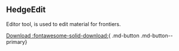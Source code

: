 





## HedgeEdit
Editor tool, is used to edit material for frontiers.

[Download :fontawesome-solid-download:](https://drive.google.com/file/d/1VDHTpPe1MNVlAYblLsDd3Oa1KpsLqLGs/view){ .md-button .md-button--primary}
